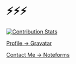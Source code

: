 # ⚡⚡⚡

[![Contribution Stats](https://github-contribution-stats.vercel.app/api/?username=Sprocketer)](https://github.com/LordDashMe/github-contribution-stats/)

[Profile -> Gravatar](https://gravatar.com/Sprocketer)

[Contact Me -> Noteforms](https://noteforms.com/forms/contact-sprocketer-tu9cvr)
